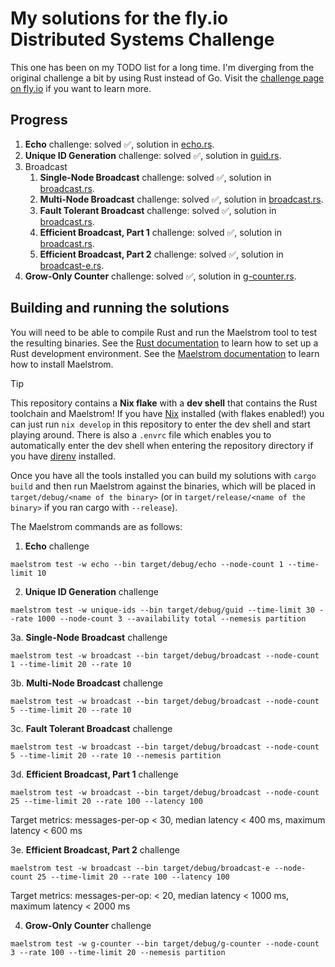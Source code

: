 # My solutions for the fly.io Distributed Systems Challenge
This one has been on my TODO list for a long time.
I'm diverging from the original challenge a bit by using Rust instead of Go.
Visit the [challenge page on fly.io](https://fly.io/dist-sys/) if you want to learn more.

## Progress
1. **Echo** challenge: solved ✅, solution in [echo.rs](src/bin/echo.rs).
2. **Unique ID Generation** challenge: solved ✅, solution in [guid.rs](src/bin/guid.rs).
3. Broadcast
   1. **Single-Node Broadcast** challenge: solved ✅, solution in [broadcast.rs](src/bin/broadcast.rs).
   2. **Multi-Node Broadcast** challenge: solved ✅, solution in [broadcast.rs](src/bin/broadcast.rs).
   3. **Fault Tolerant Broadcast** challenge: solved ✅, solution in [broadcast.rs](src/bin/broadcast.rs).
   4. **Efficient Broadcast, Part 1** challenge: solved ✅, solution in [broadcast.rs](src/bin/broadcast.rs).
   5. **Efficient Broadcast, Part 2** challenge: solved ✅, solution in [broadcast-e.rs](src/bin/broadcast-e.rs).
4. **Grow-Only Counter** challenge: solved ✅, solution in [g-counter.rs](src/bin/g-counter.rs).

## Building and running the solutions
You will need to be able to compile Rust and run the Maelstrom tool to test the resulting binaries.
See the [Rust documentation](https://www.rust-lang.org/learn/get-started) to learn how to set up a Rust development environment.
See the [Maelstrom documentation](https://github.com/jepsen-io/maelstrom/blob/8b9e94c75e59250b82d1730d923f9f8e088ee227/doc/01-getting-ready/index.md) to learn how to install Maelstrom.

> [!TIP]
> This repository contains a **Nix flake** with a **dev shell** that contains the Rust toolchain and Maelstrom!
> If you have [Nix](https://nixos.org/) installed (with flakes enabled!) you can just run `nix develop` in this repository to enter the dev shell and start playing around.
> There is also a `.envrc` file which enables you to automatically enter the dev shell when entering the repository directory if you have [direnv](https://direnv.net/) installed.

Once you have all the tools installed you can build my solutions with `cargo build` and then run Maelstrom against the binaries, which will be placed in `target/debug/<name of the binary>`
(or in `target/release/<name of the binary>` if you ran cargo with `--release`).

The Maelstrom commands are as follows:
1. **Echo** challenge
```shell
maelstrom test -w echo --bin target/debug/echo --node-count 1 --time-limit 10
```
2. **Unique ID Generation** challenge
```shell
maelstrom test -w unique-ids --bin target/debug/guid --time-limit 30 --rate 1000 --node-count 3 --availability total --nemesis partition
```
3a. **Single-Node Broadcast** challenge
```shell
maelstrom test -w broadcast --bin target/debug/broadcast --node-count 1 --time-limit 20 --rate 10
```
3b. **Multi-Node Broadcast** challenge
```shell
maelstrom test -w broadcast --bin target/debug/broadcast --node-count 5 --time-limit 20 --rate 10
```
3c. **Fault Tolerant Broadcast** challenge
```shell
maelstrom test -w broadcast --bin target/debug/broadcast --node-count 5 --time-limit 20 --rate 10 --nemesis partition
```
3d. **Efficient Broadcast, Part 1** challenge
```shell
maelstrom test -w broadcast --bin target/debug/broadcast --node-count 25 --time-limit 20 --rate 100 --latency 100
```
Target metrics: messages-per-op < 30, median latency < 400 ms, maximum latency < 600 ms

3e. **Efficient Broadcast, Part 2** challenge
```shell
maelstrom test -w broadcast --bin target/debug/broadcast-e --node-count 25 --time-limit 20 --rate 100 --latency 100
```
Target metrics: messages-per-op: < 20, median latency < 1000 ms, maximum latency < 2000 ms

4. **Grow-Only Counter** challenge
```shell
maelstrom test -w g-counter --bin target/debug/g-counter --node-count 3 --rate 100 --time-limit 20 --nemesis partition
```

